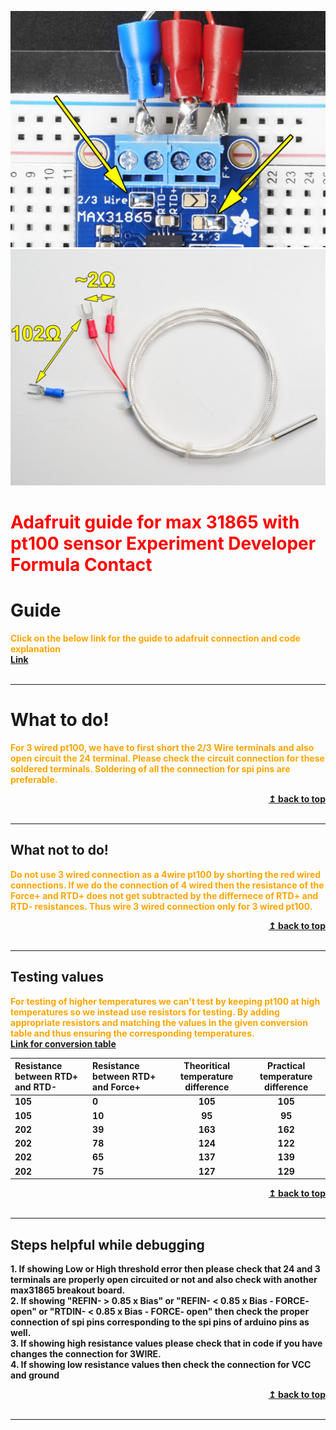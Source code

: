 <p align="center">
 <img src="Images/adafruit_products_3wired.jpg" alt="KJSCE_code_breakers"/>
 <img src="Images/adafruit_pt100.jpg" alt="KJSCE_code_breakers"/>
</p>
<a name="top"></a><h1> <span style="color:red"> Adafruit guide for max 31865 with pt100 sensor</span> <b> </b> <span style="color:red"> Experiment </span> <b> </b> <span style="color:red"> Developer </span> <b> </b> <span style="color:red"> Formula </span> <b> </b> <span style="color:red"> Contact </span> </h1>

<a name="Guide"></a>
# Guide
<b> <span style="color:orange"> Click on the below link for the guide to adafruit connection and code explanation </span> </b>
<b><span style="color:violet"> <br> <a href = "https://learn.adafruit.com/adafruit-max31865-rtd-pt100-amplifier/overview"> Link</span></b> <br/></a>
<br/>
<hr>

<a name="What to do!"></a>
# What to do!
<b> <span style="color:orange"> For 3 wired pt100, we have to first short the 2/3 Wire terminals and also open circuit the 24 terminal. Please check the circuit connection for these soldered terminals. Soldering of all the connection for spi pins are preferable.   </span> </b>
<div align="right">
    <b><a href="#top">↥ back to top</a></b>
</div>
<br/>
<hr>

<a name="What not to do!"></a>
## What not to do!
<b> <span style="color:orange"> Do not use 3 wired connection as a 4wire pt100 by shorting the red wired connections. If we do the connection of 4 wired then the resistance of the Force+ and RTD+ does not get subtracted by the differnece of RTD+  and RTD- resistances. Thus wire 3 wired connection only for 3 wired pt100. </span> </b>
<div align="right">
    <b><a href="#top">↥ back to top</a></b>
</div>
<br/>
<hr>

<a name="Testing values"></a>
## Testing values
<b> <span style = "color:orange"> For testing of higher temperatures we can't test by keeping pt100 at high temperatures so we instead use resistors for testing. By adding appropriate resistors and matching the values in the given conversion table and thus ensuring the corresponding temperatures.
<b><span style="color:violet"> <br> <a href = "https://www.intech.co.nz/products/temperature/typert.html"> Link for conversion table</span></b> <br/></a>
 
<b> Resistance between RTD+ and RTD- | <b> Resistance between RTD+ and Force+| <b>  Theoritical temperature difference </b> |<b> Practical temperature difference <b>
:--|:--|:-:|:-:
105| 0 | 105 | 105
105| 10 | 95 | 95
202| 39 | 163 | 162
202| 78 | 124 | 122
202| 65 | 137 | 139
202| 75 | 127 | 129
<div align="right">
    <b><a href="#top">↥ back to top</a></b>
</div>
<br/>
<hr>

<a name="Steps helpful while debugging"></a>
## Steps helpful while debugging
<b>1. If showing Low or High threshold error then please check that 24 and 3 terminals are properly open circuited or not and also check with another max31865 breakout board.<br>2. If showing "REFIN- > 0.85 x Bias" or "REFIN- < 0.85 x Bias - FORCE- open" or "RTDIN- < 0.85 x Bias - FORCE- open" then check the proper connection of spi pins corresponding to the spi pins of arduino pins as well.<br>3. If showing high resistance values please check that in code if you have changes the connection for 3WIRE.<br>4. If showing low resistance values then check the connection for VCC and ground</b>

<div align="right">
    <b><a href="#top">↥ back to top</a></b>
</div>
<br/>
<hr>
